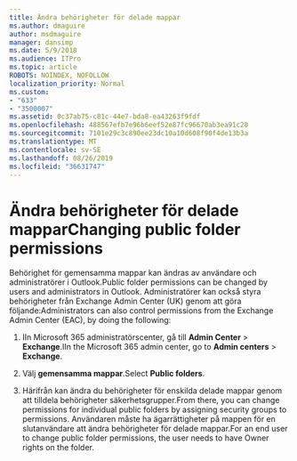 ```yaml
---
title: Ändra behörigheter för delade mappar
ms.author: dmaguire
author: msdmaguire
manager: dansimp
ms.date: 5/9/2018
ms.audience: ITPro
ms.topic: article
ROBOTS: NOINDEX, NOFOLLOW
localization_priority: Normal
ms.custom:
- "633"
- "3500007"
ms.assetid: 0c37ab75-c81c-44e7-bda8-ea43263f9fdf
ms.openlocfilehash: 488567efb7e96b6eef52e87fc96670ab3ea91c20
ms.sourcegitcommit: 7101e29c3c890ee23dc10a10d608f90f4de13b3a
ms.translationtype: MT
ms.contentlocale: sv-SE
ms.lasthandoff: 08/26/2019
ms.locfileid: "36631747"
---
```

# <a name="changing-public-folder-permissions"></a><span data-ttu-id="b6f2a-102">Ändra behörigheter för delade mappar</span><span class="sxs-lookup"><span data-stu-id="b6f2a-102">Changing public folder permissions</span></span>

<span data-ttu-id="b6f2a-103">Behörighet för gemensamma mappar kan ändras av användare och administratörer i Outlook.</span><span class="sxs-lookup"><span data-stu-id="b6f2a-103">Public folder permissions can be changed by users and administrators in Outlook.</span></span> <span data-ttu-id="b6f2a-104">Administratörer kan också styra behörigheter från Exchange Admin Center (UK) genom att göra följande:</span><span class="sxs-lookup"><span data-stu-id="b6f2a-104">Administrators can also control permissions from the Exchange Admin Center (EAC), by doing the following:</span></span>
  
1. <span data-ttu-id="b6f2a-105">IIn Microsoft 365 administratörscenter, gå till **Admin Center** \> **Exchange**.</span><span class="sxs-lookup"><span data-stu-id="b6f2a-105">IIn the Microsoft 365 admin center, go to **Admin centers** \> **Exchange**.</span></span>

2. <span data-ttu-id="b6f2a-106">Välj **gemensamma mappar**.</span><span class="sxs-lookup"><span data-stu-id="b6f2a-106">Select **Public folders**.</span></span>

3. <span data-ttu-id="b6f2a-107">Härifrån kan ändra du behörigheter för enskilda delade mappar genom att tilldela behörigheter säkerhetsgrupper.</span><span class="sxs-lookup"><span data-stu-id="b6f2a-107">From there, you can change permissions for individual public folders by assigning security groups to permissions.</span></span> <span data-ttu-id="b6f2a-108">Användaren måste ha ägarrättigheter på mappen för en slutanvändare att ändra behörigheter för delade mappar.</span><span class="sxs-lookup"><span data-stu-id="b6f2a-108">For an end user to change public folder permissions, the user needs to have Owner rights on the folder.</span></span>
